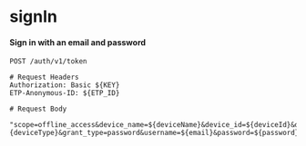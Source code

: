 signIn
===========

#### Sign in with an email and password

```http
POST /auth/v1/token

# Request Headers
Authorization: Basic ${KEY}
ETP-Anonymous-ID: ${ETP_ID}

# Request Body

"scope=offline_access&device_name=${deviceName}&device_id=${deviceId}&device_type$={deviceType}&grant_type=password&username=${email}&password=${password}"
```
